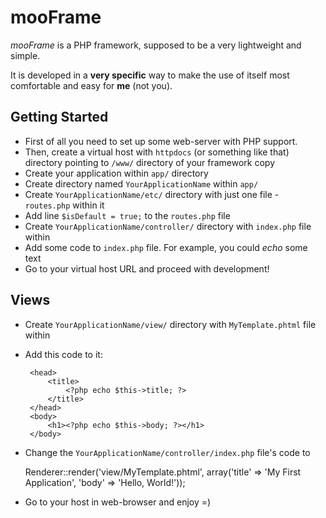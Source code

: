 #  mooFrame

_mooFrame_ is a PHP framework, supposed to be a very lightweight and simple. 

It is developed in a **very specific** way to make the use of itself most comfortable and easy for **me** (not you).

## Getting Started

*  First of all you need to set up some web-server with PHP support.
*  Then, create a virtual host with `httpdocs` (or something like that) directory pointing to `/www/` directory of your framework copy
*  Create your application within `app/` directory
  *  Create directory named `YourApplicationName` within `app/` 
  *  Create `YourApplicationName/etc/` directory with just one file - `routes.php` within it
  *  Add line `$isDefault = true;` to the `routes.php` file
  *  Create `YourApplicationName/controller/` directory with `index.php` file within
  *  Add some code to `index.php` file. For example, you could _echo_ some text
*  Go to your virtual host URL and proceed with development!

## Views

*  Create `YourApplicationName/view/` directory with `MyTemplate.phtml` file within
*  Add this code to it:

		<head>
			<title>
				<?php echo $this->title; ?>
			</title>
		</head>
		<body>
			<h1><?php echo $this->body; ?></h1>
		</body>
 
*  Change the `YourApplicationName/controller/index.php` file's code to

    Renderer::render('view/MyTemplate.phtml', array('title' => 'My First Application', 'body' => 'Hello, World!'));
    
*  Go to your host in web-browser and enjoy =)
